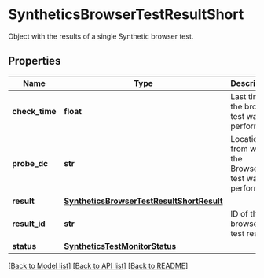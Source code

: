 # SyntheticsBrowserTestResultShort

Object with the results of a single Synthetic browser test.
## Properties
Name | Type | Description | Notes
------------ | ------------- | ------------- | -------------
**check_time** | **float** | Last time the browser test was performed. | [optional] 
**probe_dc** | **str** | Location from which the Browser test was performed. | [optional] 
**result** | [**SyntheticsBrowserTestResultShortResult**](SyntheticsBrowserTestResultShortResult.md) |  | [optional] 
**result_id** | **str** | ID of the browser test result. | [optional] 
**status** | [**SyntheticsTestMonitorStatus**](SyntheticsTestMonitorStatus.md) |  | [optional] 

[[Back to Model list]](README.md#documentation-for-models) [[Back to API list]](README.md#documentation-for-api-endpoints) [[Back to README]](README.md)


